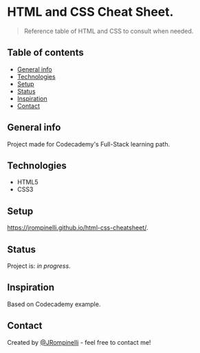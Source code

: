 # HTML and CSS Cheat Sheet.
> Reference table of HTML and CSS to consult when needed.

## Table of contents
* [General info](#general-info)
* [Technologies](#technologies)
* [Setup](#setup)
* [Status](#status)
* [Inspiration](#inspiration)
* [Contact](#contact)

## General info
Project made for Codecademy's Full-Stack learning path.

## Technologies
* HTML5
* CSS3

## Setup
https://jrompinelli.github.io/html-css-cheatsheet/.

## Status
Project is: _in progress_.

## Inspiration
Based on Codecademy example.

## Contact
Created by [@JRompinelli](https://github.com/JRompinelli) - feel free to contact me!
